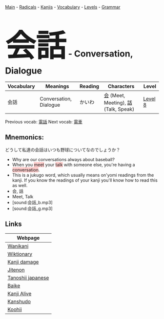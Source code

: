 <style> bigfont {font-size: 100px}</style>
[Main](../README.md) -
[Radicals](../radicals.md) -
[Kanjis](../kanjis.md) -
[Vocabulary](../vocabulary.md) -
[Levels](../levels.md) -
[Grammar](../grammar.md)
# <bigfont> 会話</bigfont> - Conversation, Dialogue 

| Vocabulary | Meanings | Reading | Characters | Level |
| --- | --- | --- | --- | --- |
| 会話 | Conversation, Dialogue | かいわ |  [会](../kanjis/会.md) (Meet, Meeting), [話](../kanjis/話.md) (Talk, Speak) | [Level 8](../levels/wk_level8.md) |

Previous vocab: [電話](電話.md) Next vocab: [電車](電車.md) 

## Mnemonics:
どうして私達の会話はいつも野球についてなのでしょうか？
* Why are our conversations always about baseball?
* When you <span style="background-color:#ffcccb"> meet</span> your <span style="background-color:#ffcccb"> talk</span> with someone else, you're having a <span style="background-color:#ffcccb"> conversation</span>.
* This is a jukugo word, which usually means on'yomi readings from the kanji. If you know the readings of your kanji you'll know how to read this as well.
* 会, 話
* Meet, Talk
* [sound:会話_b.mp3]
* [sound:会話_g.mp3]


## Links 

| Webpage |
| --- |
| [Wanikani          ](https://www.wanikani.com/kanji/会話) |
| [Wiktionary        ](https://en.wiktionary.org/wiki/会話) |
| [Kanji damage      ](http://www.kanjidamage.com/kanji/search?utf8=✓&q=会話) |
| [Jitenon           ](https://jitenon.com/kanji/会話) |
| [Tanoshii japanese ](https://www.tanoshiijapanese.com/dictionary/kanji.cfm?k=会話) |
| [Baike             ](https://baike.baidu.com/item/会話) |
| [Kanji Alive       ](https://app.kanjialive.com/会話) |
| [Kanshudo          ](https://www.kanshudo.com/searchmn?q=会話) |
| [Koohii            ](https://kanji.koohii.com/study/kanji/会話) |

